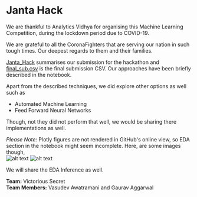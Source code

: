 # Janta Hack

We are thankful to Analytics Vidhya for organising this Machine Learning Competition, during the lockdown period due to COVID-19.  

We are grateful to all the CoronaFighters that are serving our nation in such tough times. Our deepest regards to them and their families.


[Janta_Hack](./Janta_Hack.ipynb) summarises our submission for the hackathon and [final_sub.csv](./final_sub.csv) is the final submission CSV. Our approaches have been briefly described in the notebook.   

Apart from the described techniques, we did explore other options as well such as 
- Automated Machine Learning
- Feed Forward Neural Networks

Though, not they did not perform that well, we would be sharing there implementations as well. 

*Please Note:*  Plotly figures are not rendered in GitHub's online view, so EDA section in the notebook might seem incomplete. Here, are some images though,   
![alt text](https://raw.githubusercontent.com/gaurav1209/Janta-Hack/master/plots/label-dist.png)
![alt text](https://raw.githubusercontent.com/gaurav1209/Janta-Hack/master/plots/a_hist.png)


We will share the EDA Inference as well.


**Team:** Victorious Secret   
**Team Members:** Vasudev Awatramani and Gaurav Aggarwal


